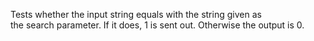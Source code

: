
[comment]: # (TextCanvasModule)
Tests whether the input string equals with the string given as the search parameter. If it does, 1 is sent out. Otherwise the output is 0.